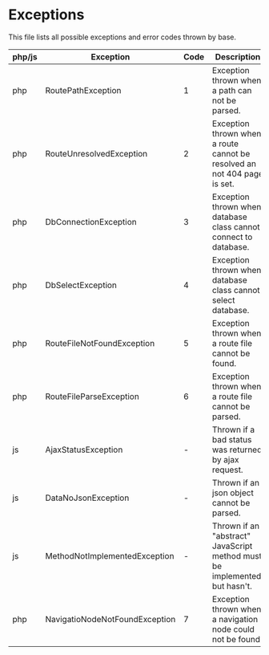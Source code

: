 # Exceptions

This file lists all possible exceptions and error codes thrown by base.

| php/js | Exception | Code | Description |
| ------ | --------- | ---- | ----------- |
| php | RoutePathException | 1 | Exception thrown when a path can not be parsed. |
| php | RouteUnresolvedException | 2 | Exception thrown when a route cannot be resolved an not 404 page is set. |
| php | DbConnectionException | 3 | Exception thrown when database class cannot connect to database. |
| php | DbSelectException | 4 | Exception thrown when database class cannot select database. |
| php | RouteFileNotFoundException | 5 | Exception thrown when a route file cannot be found. |
| php | RouteFileParseException | 6 | Exception thrown when a route file cannot be parsed. |
| js | AjaxStatusException | - | Thrown if a bad status was returned by ajax request. |
| js | DataNoJsonException | - | Thrown if an json object cannot be parsed. |
| js | MethodNotImplementedException | - | Thrown if an "abstract" JavaScript method must be implemented, but hasn't. |
| php | NavigatioNodeNotFoundException | 7 | Exception thrown when a navigation node could not be found. |